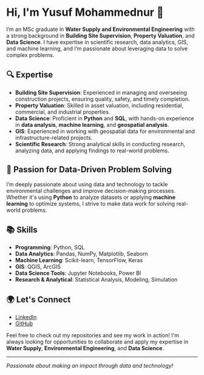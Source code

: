 # Hi, I'm Yusuf Mohammednur 👋

I’m an MSc graduate in **Water Supply and Environmental Engineering** with a strong background in **Building Site Supervision**, **Property Valuation**, and **Data Science**. I have expertise in scientific research, data analytics, GIS, and machine learning, and I’m passionate about leveraging data to solve complex problems.

## 🔍 Expertise
- **Building Site Supervision**: Experienced in managing and overseeing construction projects, ensuring quality, safety, and timely completion.
- **Property Valuation**: Skilled in asset valuation, including residential, commercial, and industrial properties.
- **Data Science**: Proficient in **Python** and **SQL**, with hands-on experience in **data analysis**, **machine learning**, and **geospatial analysis**.
- **GIS**: Experienced in working with geospatial data for environmental and infrastructure-related projects.
- **Scientific Research**: Strong analytical skills in conducting research, analyzing data, and applying findings to real-world problems.

## 🚀 Passion for Data-Driven Problem Solving
I’m deeply passionate about using data and technology to tackle environmental challenges and improve decision-making processes. Whether it's using **Python** to analyze datasets or applying **machine learning** to optimize systems, I strive to make data work for solving real-world problems.

## 📚 Skills
- **Programming**: Python, SQL
- **Data Analytics**: Pandas, NumPy, Matplotlib, Seaborn
- **Machine Learning**: Scikit-learn, TensorFlow, Keras
- **GIS**: QGIS, ArcGIS
- **Data Science Tools**: Jupyter Notebooks, Power BI
- **Research & Analytical**: Statistical Analysis, Modeling, Simulation

## 🌍 Let's Connect
- [LinkedIn](https://www.linkedin.com/in/yusufmohammednur)
- [GitHub](https://github.com/yesuff)

Feel free to check out my repositories and see my work in action! I'm always looking for opportunities to collaborate and apply my expertise in **Water Supply**, **Environmental Engineering**, and **Data Science**.

---

_Passionate about making an impact through data and technology!_
